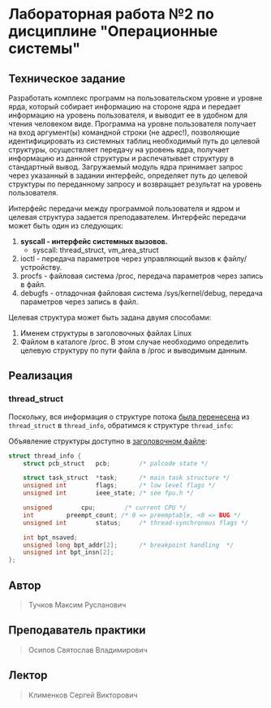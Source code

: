 # Лабораторная работа №2 по дисциплине "Операционные системы"

## Техническое задание

Разработать комплекс программ на пользовательском уровне и уровне ярда, который собирает информацию на стороне ядра и передает информацию на уровень пользователя, и выводит ее в удобном для чтения человеком виде. Программа на уровне пользователя получает на вход аргумент(ы) командной строки (не адрес!), позволяющие идентифицировать из системных таблиц необходимый путь до целевой структуры, осуществляет передачу на уровень ядра, получает информацию из данной структуры и распечатывает структуру в стандартный вывод. Загружаемый модуль ядра принимает запрос через указанный в задании интерфейс, определяет путь до целевой структуры по переданному запросу и возвращает результат на уровень пользователя.

Интерфейс передачи между программой пользователя и ядром и целевая структура задается преподавателем. Интерфейс передачи может быть один из следующих:

1. **syscall - интерфейс системных вызовов.**
    - syscall: thread_struct, vm_area_struct
1. ioctl - передача параметров через управляющий вызов к файлу/устройству.
1. procfs - файловая система /proc, передача параметров через запись в файл.
1. debugfs - отладочная файловая система /sys/kernel/debug, передача параметров через запись в файл.

Целевая структура может быть задана двумя способами:

1. Именем структуры в заголовочных файлах Linux
1. Файлом в каталоге /proc. В этом случае необходимо определить целевую структуру по пути файла в /proc и выводимым данным.

## Реализация

### thread_struct

Поскольку, вся информация о структуре потока [была перенесена](https://elixir.bootlin.com/linux/v6.2.1/source/arch/alpha/include/asm/processor.h#L30) из `thread_struct` в `thread_info`, обратимся к структуре `thread_info`:

Объявление структуры доступно в [заголовочном файле](https://elixir.bootlin.com/linux/v6.2.1/source/arch/alpha/include/asm/thread_info.h#L15):

```C
struct thread_info {
	struct pcb_struct	pcb;		/* palcode state */

	struct task_struct	*task;		/* main task structure */
	unsigned int		flags;		/* low level flags */
	unsigned int		ieee_state;	/* see fpu.h */

	unsigned		cpu;		/* current CPU */
	int			preempt_count; /* 0 => preemptable, <0 => BUG */
	unsigned int		status;		/* thread-synchronous flags */

	int bpt_nsaved;
	unsigned long bpt_addr[2];		/* breakpoint handling  */
	unsigned int bpt_insn[2];
};
```

## Автор

> Тучков Максим Русланович

## Преподаватель практики

> Осипов Святослав Владимирович

## Лектор

> Клименков Сергей Викторович
